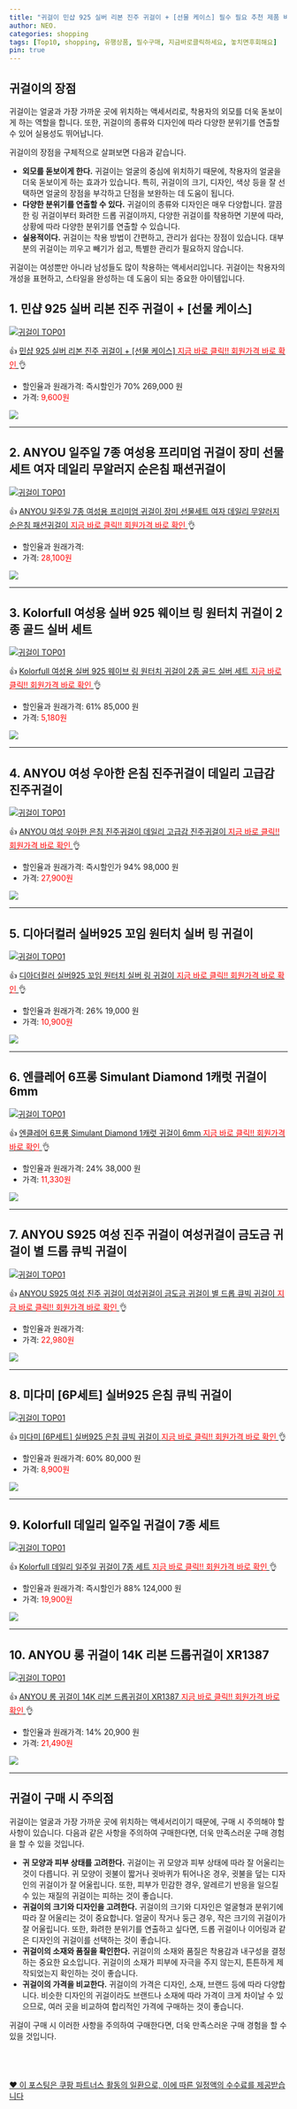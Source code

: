 ```yaml
---
title: "귀걸이 민샵 925 실버 리본 진주 귀걸이 + [선물 케이스] 필수 필요 추천 제품 비교 최저 가격 비교 장점 구매 후기 구매평"
author: NEO.
categories: shopping
tags: [Top10, shopping, 유행상품, 필수구매, 지금바로클릭하세요, 놓치면후회해요]
pin: true
---
```

## 귀걸이의 장점

귀걸이는 얼굴과 가장 가까운 곳에 위치하는 액세서리로, 착용자의 외모를 더욱 돋보이게 하는 역할을 합니다. 또한, 귀걸이의 종류와 디자인에 따라 다양한 분위기를 연출할 수 있어 실용성도 뛰어납니다.

귀걸이의 장점을 구체적으로 살펴보면 다음과 같습니다.

* **외모를 돋보이게 한다.** 귀걸이는 얼굴의 중심에 위치하기 때문에, 착용자의 얼굴을 더욱 돋보이게 하는 효과가 있습니다. 특히, 귀걸이의 크기, 디자인, 색상 등을 잘 선택하면 얼굴의 장점을 부각하고 단점을 보완하는 데 도움이 됩니다.
* **다양한 분위기를 연출할 수 있다.** 귀걸이의 종류와 디자인은 매우 다양합니다. 깔끔한 링 귀걸이부터 화려한 드롭 귀걸이까지, 다양한 귀걸이를 착용하면 기분에 따라, 상황에 따라 다양한 분위기를 연출할 수 있습니다.
* **실용적이다.** 귀걸이는 착용 방법이 간편하고, 관리가 쉽다는 장점이 있습니다. 대부분의 귀걸이는 끼우고 빼기가 쉽고, 특별한 관리가 필요하지 않습니다.

귀걸이는 여성뿐만 아니라 남성들도 많이 착용하는 액세서리입니다. 귀걸이는 착용자의 개성을 표현하고, 스타일을 완성하는 데 도움이 되는 중요한 아이템입니다.

   

## 1. 민샵 925 실버 리본 진주 귀걸이 + [선물 케이스]

[![귀걸이 TOP01](https://thumbnail10.coupangcdn.com/thumbnails/remote/490x490ex/image/vendor_inventory/46c3/c361e4c91f9dfcd1d50d151c31b3e675433ee3de1ab0fc1934a24dbe49b6.jpg)](https://link.coupang.com/re/AFFSDP?lptag=AF3617701&subid=GithubCoopas&pageKey=7712956568&traceid=V0-153&itemId=20679855770&vendorItemId=87672099235)


👍 [민샵 925 실버 리본 진주 귀걸이 + [선물 케이스] <font color=red> 지금 바로 클릭!! 회원가격 바로 확인 </font> ](https://link.coupang.com/re/AFFSDP?lptag=AF3617701&subid=GithubCoopas&pageKey=7712956568&traceid=V0-153&itemId=20679855770&vendorItemId=87672099235) 👌 


- 할인율과 원래가격: 즉시할인가 70%  269,000   원
- 가격: <span style='color:red'>9,600원</span>

[![](/discount_price.png)](https://link.coupang.com/re/AFFSDP?lptag=AF3617701&subid=GithubCoopas&pageKey=7712956568&traceid=V0-153&itemId=20679855770&vendorItemId=87672099235)

---


   

## 2. ANYOU 일주일 7종 여성용 프리미엄 귀걸이 장미 선물세트 여자 데일리 무알러지 순은침 패션귀걸이

[![귀걸이 TOP01](https://thumbnail6.coupangcdn.com/thumbnails/remote/490x490ex/image/vendor_inventory/28e9/022d570c2def3d8ec031c0f12eb65f9355680b09c162081151bf675d6ec3.jpg)](https://link.coupang.com/re/AFFSDP?lptag=AF3617701&subid=GithubCoopas&pageKey=7095313991&traceid=V0-153&itemId=17693624924&vendorItemId=87247252042)


👍 [ANYOU 일주일 7종 여성용 프리미엄 귀걸이 장미 선물세트 여자 데일리 무알러지 순은침 패션귀걸이 <font color=red> 지금 바로 클릭!! 회원가격 바로 확인 </font> ](https://link.coupang.com/re/AFFSDP?lptag=AF3617701&subid=GithubCoopas&pageKey=7095313991&traceid=V0-153&itemId=17693624924&vendorItemId=87247252042) 👌 


- 할인율과 원래가격: 
- 가격: <span style='color:red'>28,100원</span>

[![](/discount_price.png)](https://link.coupang.com/re/AFFSDP?lptag=AF3617701&subid=GithubCoopas&pageKey=7095313991&traceid=V0-153&itemId=17693624924&vendorItemId=87247252042)

---


   

## 3. Kolorfull 여성용 실버 925 웨이브 링 원터치 귀걸이 2종 골드 실버 세트

[![귀걸이 TOP01](https://thumbnail8.coupangcdn.com/thumbnails/remote/490x490ex/image/vendor_inventory/8403/8f5f246c414433afa4398f54a63456e166eb95c0035f7ac66114ccccc5f2.png)](https://link.coupang.com/re/AFFSDP?lptag=AF3617701&subid=GithubCoopas&pageKey=7565371909&traceid=V0-153&itemId=19940651080&vendorItemId=86330756887)


👍 [Kolorfull 여성용 실버 925 웨이브 링 원터치 귀걸이 2종 골드 실버 세트 <font color=red> 지금 바로 클릭!! 회원가격 바로 확인 </font> ](https://link.coupang.com/re/AFFSDP?lptag=AF3617701&subid=GithubCoopas&pageKey=7565371909&traceid=V0-153&itemId=19940651080&vendorItemId=86330756887) 👌 


- 할인율과 원래가격: 61%  85,000   원
- 가격: <span style='color:red'>5,180원</span>

[![](/discount_price.png)](https://link.coupang.com/re/AFFSDP?lptag=AF3617701&subid=GithubCoopas&pageKey=7565371909&traceid=V0-153&itemId=19940651080&vendorItemId=86330756887)

---


   

## 4. ANYOU 여성 우아한 은침 진주귀걸이 데일리 고급감 진주귀걸이

[![귀걸이 TOP01](https://thumbnail6.coupangcdn.com/thumbnails/remote/490x490ex/image/vendor_inventory/ff68/220ee388953ac8d38163ebc901fa1709005c3d16c78f2995faf422abe2ae.jpg)](https://link.coupang.com/re/AFFSDP?lptag=AF3617701&subid=GithubCoopas&pageKey=7553783157&traceid=V0-153&itemId=19885263753&vendorItemId=87287880505)


👍 [ANYOU 여성 우아한 은침 진주귀걸이 데일리 고급감 진주귀걸이 <font color=red> 지금 바로 클릭!! 회원가격 바로 확인 </font> ](https://link.coupang.com/re/AFFSDP?lptag=AF3617701&subid=GithubCoopas&pageKey=7553783157&traceid=V0-153&itemId=19885263753&vendorItemId=87287880505) 👌 


- 할인율과 원래가격: 즉시할인가 94%  98,000   원
- 가격: <span style='color:red'>27,900원</span>

[![](/discount_price.png)](https://link.coupang.com/re/AFFSDP?lptag=AF3617701&subid=GithubCoopas&pageKey=7553783157&traceid=V0-153&itemId=19885263753&vendorItemId=87287880505)

---


   

## 5. 디아더컬러 실버925 꼬임 원터치 실버 링 귀걸이

[![귀걸이 TOP01](https://thumbnail6.coupangcdn.com/thumbnails/remote/490x490ex/image/retail/images/2300415711099676-22998535-3698-4652-a4c5-570e04758f41.jpg)](https://link.coupang.com/re/AFFSDP?lptag=AF3617701&subid=GithubCoopas&pageKey=6713086162&traceid=V0-153&itemId=15591971275&vendorItemId=82810858916)


👍 [디아더컬러 실버925 꼬임 원터치 실버 링 귀걸이 <font color=red> 지금 바로 클릭!! 회원가격 바로 확인 </font> ](https://link.coupang.com/re/AFFSDP?lptag=AF3617701&subid=GithubCoopas&pageKey=6713086162&traceid=V0-153&itemId=15591971275&vendorItemId=82810858916) 👌 


- 할인율과 원래가격: 26%  19,000   원
- 가격: <span style='color:red'>10,900원</span>

[![](/discount_price.png)](https://link.coupang.com/re/AFFSDP?lptag=AF3617701&subid=GithubCoopas&pageKey=6713086162&traceid=V0-153&itemId=15591971275&vendorItemId=82810858916)

---


   

## 6. 엔클레어 6프롱 Simulant Diamond 1캐럿 귀걸이 6mm

[![귀걸이 TOP01](https://thumbnail6.coupangcdn.com/thumbnails/remote/490x490ex/image/retail/images/1927568860652566-797d19d7-7760-4ec6-9eac-9cb5af2a8726.jpg)](https://link.coupang.com/re/AFFSDP?lptag=AF3617701&subid=GithubCoopas&pageKey=7316877573&traceid=V0-153&itemId=18757308625&vendorItemId=85889191977)


👍 [엔클레어 6프롱 Simulant Diamond 1캐럿 귀걸이 6mm <font color=red> 지금 바로 클릭!! 회원가격 바로 확인 </font> ](https://link.coupang.com/re/AFFSDP?lptag=AF3617701&subid=GithubCoopas&pageKey=7316877573&traceid=V0-153&itemId=18757308625&vendorItemId=85889191977) 👌 


- 할인율과 원래가격: 24%  38,000   원
- 가격: <span style='color:red'>11,330원</span>

[![](/discount_price.png)](https://link.coupang.com/re/AFFSDP?lptag=AF3617701&subid=GithubCoopas&pageKey=7316877573&traceid=V0-153&itemId=18757308625&vendorItemId=85889191977)

---


   

## 7. ANYOU S925 여성 진주 귀걸이 여성귀걸이 금도금 귀걸이 별 드롭 큐빅 귀걸이

[![귀걸이 TOP01](https://thumbnail7.coupangcdn.com/thumbnails/remote/490x490ex/image/vendor_inventory/0e6f/bdfd0fddac43538a3d9a34e483ee455fbb151819b42ee4cecbfb575b9ada.jpg)](https://link.coupang.com/re/AFFSDP?lptag=AF3617701&subid=GithubCoopas&pageKey=7614984926&traceid=V0-153&itemId=20176399225&vendorItemId=87688001371)


👍 [ANYOU S925 여성 진주 귀걸이 여성귀걸이 금도금 귀걸이 별 드롭 큐빅 귀걸이 <font color=red> 지금 바로 클릭!! 회원가격 바로 확인 </font> ](https://link.coupang.com/re/AFFSDP?lptag=AF3617701&subid=GithubCoopas&pageKey=7614984926&traceid=V0-153&itemId=20176399225&vendorItemId=87688001371) 👌 


- 할인율과 원래가격: 
- 가격: <span style='color:red'>22,980원</span>

[![](/discount_price.png)](https://link.coupang.com/re/AFFSDP?lptag=AF3617701&subid=GithubCoopas&pageKey=7614984926&traceid=V0-153&itemId=20176399225&vendorItemId=87688001371)

---


   

## 8. 미다미 [6P세트] 실버925 은침 큐빅 귀걸이

[![귀걸이 TOP01](https://thumbnail7.coupangcdn.com/thumbnails/remote/490x490ex/image/vendor_inventory/43f1/c0441d70709600fbea35d9d4d8c92f1e3de6a064ae8e8f24ef2f394d58c5.jpg)](https://link.coupang.com/re/AFFSDP?lptag=AF3617701&subid=GithubCoopas&pageKey=7278766133&traceid=V0-153&itemId=18579034204&vendorItemId=85715746457)


👍 [미다미 [6P세트] 실버925 은침 큐빅 귀걸이 <font color=red> 지금 바로 클릭!! 회원가격 바로 확인 </font> ](https://link.coupang.com/re/AFFSDP?lptag=AF3617701&subid=GithubCoopas&pageKey=7278766133&traceid=V0-153&itemId=18579034204&vendorItemId=85715746457) 👌 


- 할인율과 원래가격: 60%  80,000   원
- 가격: <span style='color:red'>8,900원</span>

[![](/discount_price.png)](https://link.coupang.com/re/AFFSDP?lptag=AF3617701&subid=GithubCoopas&pageKey=7278766133&traceid=V0-153&itemId=18579034204&vendorItemId=85715746457)

---


   

## 9. Kolorfull 데일리 일주일 귀걸이 7종 세트

[![귀걸이 TOP01](https://thumbnail7.coupangcdn.com/thumbnails/remote/490x490ex/image/rs_quotation_api/kwfhodnx/e9ff618694534f0682828ea18aa1c4a8.jpg)](https://link.coupang.com/re/AFFSDP?lptag=AF3617701&subid=GithubCoopas&pageKey=7648788672&traceid=V0-153&itemId=20345791926&vendorItemId=87430441765)


👍 [Kolorfull 데일리 일주일 귀걸이 7종 세트 <font color=red> 지금 바로 클릭!! 회원가격 바로 확인 </font> ](https://link.coupang.com/re/AFFSDP?lptag=AF3617701&subid=GithubCoopas&pageKey=7648788672&traceid=V0-153&itemId=20345791926&vendorItemId=87430441765) 👌 


- 할인율과 원래가격: 즉시할인가 88%  124,000   원
- 가격: <span style='color:red'>19,900원</span>

[![](/discount_price.png)](https://link.coupang.com/re/AFFSDP?lptag=AF3617701&subid=GithubCoopas&pageKey=7648788672&traceid=V0-153&itemId=20345791926&vendorItemId=87430441765)

---


   

## 10. ANYOU 롱 귀걸이 14K 리본 드롭귀걸이 XR1387

[![귀걸이 TOP01](https://thumbnail7.coupangcdn.com/thumbnails/remote/490x490ex/image/vendor_inventory/f1a2/64936e5eb731cc62d535b7b2f1e061d20b4a5210a15db020c9d6ed984b7e.jpg)](https://link.coupang.com/re/AFFSDP?lptag=AF3617701&subid=GithubCoopas&pageKey=7343754645&traceid=V0-153&itemId=18881794037&vendorItemId=86010224551)


👍 [ANYOU 롱 귀걸이 14K 리본 드롭귀걸이 XR1387 <font color=red> 지금 바로 클릭!! 회원가격 바로 확인 </font> ](https://link.coupang.com/re/AFFSDP?lptag=AF3617701&subid=GithubCoopas&pageKey=7343754645&traceid=V0-153&itemId=18881794037&vendorItemId=86010224551) 👌 


- 할인율과 원래가격: 14%  20,900   원
- 가격: <span style='color:red'>21,490원</span>

[![](/discount_price.png)](https://link.coupang.com/re/AFFSDP?lptag=AF3617701&subid=GithubCoopas&pageKey=7343754645&traceid=V0-153&itemId=18881794037&vendorItemId=86010224551)

---
## 귀걸이 구매 시 주의점

귀걸이는 얼굴과 가장 가까운 곳에 위치하는 액세서리이기 때문에, 구매 시 주의해야 할 사항이 있습니다. 다음과 같은 사항을 주의하여 구매한다면, 더욱 만족스러운 구매 경험을 할 수 있을 것입니다.

* **귀 모양과 피부 상태를 고려한다.** 귀걸이는 귀 모양과 피부 상태에 따라 잘 어울리는 것이 다릅니다. 귀 모양이 귓불이 짧거나 귓바퀴가 튀어나온 경우, 귓불을 덮는 디자인의 귀걸이가 잘 어울립니다. 또한, 피부가 민감한 경우, 알레르기 반응을 일으킬 수 있는 재질의 귀걸이는 피하는 것이 좋습니다.
* **귀걸이의 크기와 디자인을 고려한다.** 귀걸이의 크기와 디자인은 얼굴형과 분위기에 따라 잘 어울리는 것이 중요합니다. 얼굴이 작거나 둥근 경우, 작은 크기의 귀걸이가 잘 어울립니다. 또한, 화려한 분위기를 연출하고 싶다면, 드롭 귀걸이나 이어링과 같은 디자인의 귀걸이를 선택하는 것이 좋습니다.
* **귀걸이의 소재와 품질을 확인한다.** 귀걸이의 소재와 품질은 착용감과 내구성을 결정하는 중요한 요소입니다. 귀걸이의 소재가 피부에 자극을 주지 않는지, 튼튼하게 제작되었는지 확인하는 것이 좋습니다.
* **귀걸이의 가격을 비교한다.** 귀걸이의 가격은 디자인, 소재, 브랜드 등에 따라 다양합니다. 비슷한 디자인의 귀걸이라도 브랜드나 소재에 따라 가격이 크게 차이날 수 있으므로, 여러 곳을 비교하여 합리적인 가격에 구매하는 것이 좋습니다.

귀걸이 구매 시 이러한 사항을 주의하여 구매한다면, 더욱 만족스러운 구매 경험을 할 수 있을 것입니다.<br><br><br><br><br> [ ❤  이 포스팅은 쿠팡 파트너스 활동의 일환으로, 이에 따른 일정액의 수수료를 제공받습니다](https://link.coupang.com/a/bcEFyh)